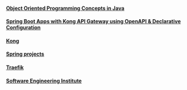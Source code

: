 #### [Object Oriented Programming Concepts in Java](https://medium.com/swlh/object-oriented-programming-concepts-in-java-f339e56cdf74)

#### [Spring Boot Apps with Kong API Gateway using OpenAPI & Declarative Configuration](https://blog.codecentric.de/en/2020/11/spring-boot-kong/)

#### [Kong](https://github.com/Kong/kong)

#### [Spring projects](https://spring.io/projects/spring-boot)

#### [Traefik](https://traefik.io/traefik/)

#### [Software Engineering Institute](https://wiki.sei.cmu.edu/confluence/display/java/SEI+CERT+Oracle+Coding+Standard+for+Java)
